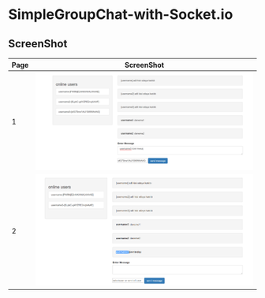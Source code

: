 # SimpleGroupChat-with-Socket.io

ScreenShot
----------
  Page        |    ScreenShot
------------  | -------------
1             | ![1.ss](https://github.com/ferhatdinc/SimpleGroupChat-with-Socket.io/blob/master/1.png?raw=true)
2             | ![1.ss](https://github.com/ferhatdinc/SimpleGroupChat-with-Socket.io/blob/master/2.png?raw=true) 
